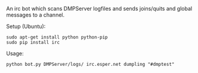 An irc bot which scans DMPServer logfiles and sends joins/quits and global messages to a channel.

Setup (Ubuntu):

    sudo apt-get install python python-pip
    sudo pip install irc

Usage:

    python bot.py DMPServer/logs/ irc.esper.net dumpling "#dmptest"
